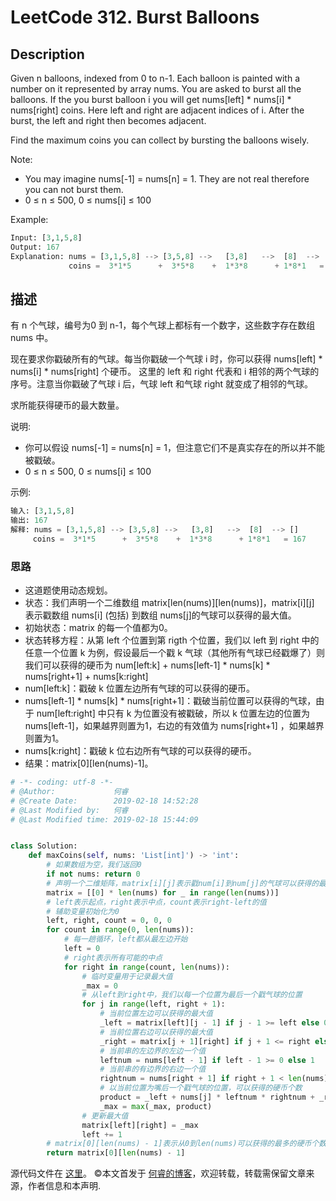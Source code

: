 # LeetCode 312. Burst Balloons

## Description

Given n balloons, indexed from 0 to n-1. Each balloon is painted with a number on it represented by array nums. You are asked to burst all the balloons. If the you burst balloon i you will get nums[left] * nums[i] * nums[right] coins. Here left and right are adjacent indices of i. After the burst, the left and right then becomes adjacent.

Find the maximum coins you can collect by bursting the balloons wisely.

Note:

* You may imagine nums\[-1] = nums\[n] = 1. They are not real therefore you can not burst them.
* 0 ≤ n ≤ 500, 0 ≤ nums\[i] ≤ 100

Example:

```py
Input: [3,1,5,8]
Output: 167 
Explanation: nums = [3,1,5,8] --> [3,5,8] -->   [3,8]   -->  [8]  --> []
             coins =  3*1*5      +  3*5*8    +  1*3*8      + 1*8*1   = 167
```

## 描述

有 n 个气球，编号为0 到 n-1，每个气球上都标有一个数字，这些数字存在数组 nums 中。

现在要求你戳破所有的气球。每当你戳破一个气球 i 时，你可以获得 nums[left] * nums[i] * nums[right] 个硬币。 这里的 left 和 right 代表和 i 相邻的两个气球的序号。注意当你戳破了气球 i 后，气球 left 和气球 right 就变成了相邻的气球。

求所能获得硬币的最大数量。

说明:

* 你可以假设 nums\[-1] = nums\[n] = 1，但注意它们不是真实存在的所以并不能被戳破。
* 0 ≤ n ≤ 500, 0 ≤ nums\[i] ≤ 100

示例:

```py
输入: [3,1,5,8]
输出: 167 
解释: nums = [3,1,5,8] --> [3,5,8] -->   [3,8]   -->  [8]  --> []
     coins =  3*1*5      +  3*5*8    +  1*3*8      + 1*8*1   = 167
```

### 思路

* 这道题使用动态规划。
* 状态：我们声明一个二维数组 matrix\[len(nums)]\[len(nums)]，matrix\[i]\[j] 表示戳数组 nums\[i] \(包括) 到数组 nums\[j]的气球可以获得的最大值。
* 初始状态：matrix 的每一个值都为0。
* 状态转移方程：从第 left 个位置到第 rigth 个位置，我们以 left 到 right 中的任意一个位置 k 为例，假设最后一个戳 k 气球（其他所有气球已经戳爆了）则我们可以获得的硬币为 num\[left:k]  + nums\[left-1] \* nums\[k] \* nums\[right+1] + nums\[k:right] 
* num\[left:k]：戳破 k 位置左边所有气球的可以获得的硬币。
* nums\[left-1] \* nums\[k] \* nums\[right+1]：戳破当前位置可以获得的气球，由于 num\[left:right] 中只有 k 为位置没有被戳破，所以 k 位置左边的位置为 nums\[left-1]，如果越界则置为1，右边的有效值为 nums\[right+1] ，如果越界则置为1。
* nums\[k:right]：戳破 k 位右边所有气球的可以获得的硬币。
* 结果：matrix\[0]\[len(nums)-1]。

```py
# -*- coding: utf-8 -*-
# @Author:             何睿
# @Create Date:        2019-02-18 14:52:28
# @Last Modified by:   何睿
# @Last Modified time: 2019-02-18 15:44:09


class Solution:
    def maxCoins(self, nums: 'List[int]') -> 'int':
        # 如果数组为空，我们返回0
        if not nums: return 0
        # 声明一个二维矩阵，matrix[i][j]表示戳num[i]到num[j]的气球可以获得的最大值
        matrix = [[0] * len(nums) for _ in range(len(nums))]
        # left表示起点，right表示中点，count表示right-left的值
        # 辅助变量初始化为0
        left, right, count = 0, 0, 0
        for count in range(0, len(nums)):
            # 每一趟循环，left都从最左边开始
            left = 0
            # right表示所有可能的中点
            for right in range(count, len(nums)):
                # 临时变量用于记录最大值
                _max = 0
                # 从left到right中，我们以每一个位置为最后一个戳气球的位置
                for j in range(left, right + 1):
                    # 当前位置左边可以获得的最大值
                    _left = matrix[left][j - 1] if j - 1 >= left else 0
                    # 当前位置右边可以获得的最大值
                    _right = matrix[j + 1][right] if j + 1 <= right else 0
                    # 当前串的左边界的左边一个值
                    leftnum = nums[left - 1] if left - 1 >= 0 else 1
                    # 当前串的有边界的右边一个值
                    rightnum = nums[right + 1] if right + 1 < len(nums) else 1
                    # 以当前位置为嘴后一个戳气球的位置，可以获得的硬币个数
                    product = _left + nums[j] * leftnum * rightnum + _right
                    _max = max(_max, product)
                # 更新最大值
                matrix[left][right] = _max
                left += 1
        # matrix[0][len(nums) - 1]表示从0到len(nums)可以获得的最多的硬币个数
        return matrix[0][len(nums) - 1]
```

源代码文件在 [这里](https://github.com/ruicore/Algorithm/blob/master/Leetcode/2019-02-18-312-Burst-Balloons.py)。
©本文首发于 [何睿的博客](https://www.ruicore.cn/leetcode-312-burst-balloons/)，欢迎转载，转载需保留文章来源，作者信息和本声明.
